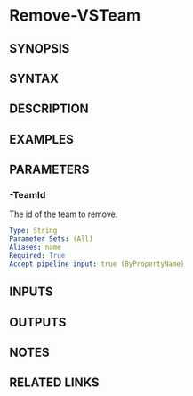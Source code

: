 <!-- #include "./common/header.md" -->

# Remove-VSTeam

## SYNOPSIS

<!-- #include "./synopsis/Remove-VSTeam.md" -->

## SYNTAX

## DESCRIPTION

<!-- #include "./synopsis/Remove-VSTeam.md" -->

## EXAMPLES

## PARAMETERS

<!-- #include "./params/projectName.md" -->

### -TeamId

The id of the team to remove.

```yaml
Type: String
Parameter Sets: (All)
Aliases: name
Required: True
Accept pipeline input: true (ByPropertyName)
```

<!-- #include "./params/confirm.md" -->

<!-- #include "./params/force.md" -->

<!-- #include "./params/whatIf.md" -->

## INPUTS

## OUTPUTS

## NOTES

## RELATED LINKS